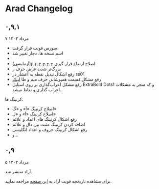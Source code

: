 # Arad Changelog

## ۰,۹,۱

۷ مرداد ۱۴۰۳

- سورس فونت قرار گرفت
- اسم نسخه ها، دچار تغییر شد
- 
- اصلاح ارتفاع قرار گیری ح ج چ خ ع غ(آزمایشی)
- بزرگ‌تر شدن عرض حرف ر
- رفع اشکال تبدیل نقطه به اعشار در ss01
- رفع مشکل قسمت همپوشانی حرف میم و طا [لینک](https://github.com/MDarvishi5124/Arad/issues/2)
- رفع مشکل اعراب‌گذاری بر روی استایل ExtraBold Dots1 و که منجر به مشکلات اِعراب گذاری و نقاط میشد.

کرنینگ ها:
- اصلاح کرنینگ «آ» و «گ»
- اصلاح کرنینگ «آ» و «ل»
- رفع اشکال کرنینگ های اعداد و علائم
- اضافه کردن کرنینگ مثبت بین دال و علائم
- رفع اشکال کرنینگ حروف و اعداد انگلیسی
- و...

## ۰,۹
۵ مرداد ۱۴۰۳

آراد منتشر شد.


برای مشاهده تاریخچه فونت آراد به [این صفحه](https://github.com/MDarvishi5124/Arad/CHANGELOG.md) مراجعه نمایید.


